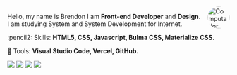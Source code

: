 <img src="https://instagram.ffln1-1.fna.fbcdn.net/v/t51.2885-19/s320x320/120316612_2766359496930776_217027398140168857_n.jpg?_nc_ht=instagram.ffln1-1.fna.fbcdn.net&_nc_ohc=fRj0dAE-K2UAX_K0j6n&tp=1&oh=c7c2cbcc1af79b4e6ff041ca2b052ff8&oe=60177DB0" min-width="400px" max-width="400px" width="400px" align="right" alt="Computador iuriCode" style="width: 50px; height: 50px; border-radius: 50%;">

<p align="left"> 
  Hello, my name is Brendon I am <strong>Front-end Developer</strong> and <strong>Design</strong>.<br>
  I am studying System and System Development for Internet.
</p>

<p align="left">
  :pencil2: Skills: <strong>HTML5, CSS, Javascript, Bulma CSS, Materialize CSS.</strong>
</p>

<p align="left">
  💼 Tools: <strong>Visual Studio Code, Vercel, GitHub.</strong>
</p>

<p align="left">
  <a href="mailto:brwndonlima@gmail.com" alt="Gmail">
  <img src="https://img.shields.io/badge/-Gmail-FF0000?style=flat-square&labelColor=FF0000&logo=gmail&logoColor=white&link=iuricodebrasil@gmail.com" /></a>

  <!---<a href="https://www.linkedin.com/in/iuricode" alt="Linkedin">
  <img src="https://img.shields.io/badge/-Linkedin-0e76a8?style=flat-square&logo=Linkedin&logoColor=white&link=https://www.linkedin.com/in/iuricode" /></a>-->

  <a href="https://api.whatsapp.com/send?phone=5521965285452&text=Ol%C3%A1%2C%20Brendon!%20Vi%20seu%20port%C3%B3lio%20online%2C%20poderia%20me%20falar%20mais%20sobre%20seu%20trabalho%3F" alt="WhatsApp">
  <img src="https://img.shields.io/badge/-WhatsApp-25d366?style=flat-square&labelColor=25d366&logo=whatsapp&logoColor=white&link=https://api.whatsapp.com/send?phone=5514991653238&text=Olá%20Iuri,%20tudo%20bem?"/></a>

  <a href="https://www.facebook.com/brwndon/" alt="Facebook">
  <img src="https://img.shields.io/badge/-Facebook-3b5998?style=flat-square&labelColor=3b5998&logo=facebook&logoColor=white&link=https://www.facebook.com/iuricode/"/></a>

  <a href="https://www.instagram.com/brendonetc/" alt="Instagram">
  <img src="https://img.shields.io/badge/-Instagram-DF0174?style=flat-square&labelColor=DF0174&logo=instagram&logoColor=white&link=https://www.instagram.com/iuricoding/"/></a>
</p>  

